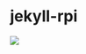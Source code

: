 # jekyll-rpi
<img src=http://jenkins.dev.codexatomos.org/job/docker-rpi/job/Jekyll-rpi/job/jekyll-rpi/badge/icon>
